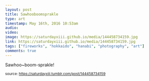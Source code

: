 ```yaml
---
layout: post
title: Sawhooboomsprakle
type: art
timestamp: May 16th, 2016 10:53am
audio: 
video: 
image: https://saturdayxiii.github.io/media/144458734159.jpg
link: https://saturdayxiii.github.io/media/144458734159.jpg
tags: ["fireworks", "hokkaido", "hanabi", "photography", "art"]
comments: true
---
```


Sawhoo~boom-sprakle!
 
  
<small>source: https://saturdayxiii.tumblr.com/post/144458734159</small>